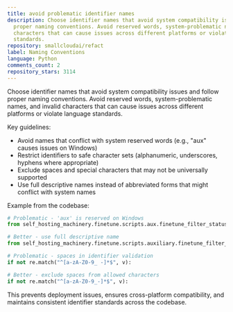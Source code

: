 ```yaml
---
title: avoid problematic identifier names
description: Choose identifier names that avoid system compatibility issues and follow
  proper naming conventions. Avoid reserved words, system-problematic names, and invalid
  characters that can cause issues across different platforms or violate language
  standards.
repository: smallcloudai/refact
label: Naming Conventions
language: Python
comments_count: 2
repository_stars: 3114
---
```


Choose identifier names that avoid system compatibility issues and follow proper naming conventions. Avoid reserved words, system-problematic names, and invalid characters that can cause issues across different platforms or violate language standards.

Key guidelines:
- Avoid names that conflict with system reserved words (e.g., "aux" causes issues on Windows)
- Restrict identifiers to safe character sets (alphanumeric, underscores, hyphens where appropriate)
- Exclude spaces and special characters that may not be universally supported
- Use full descriptive names instead of abbreviated forms that might conflict with system names

Example from the codebase:
```python
# Problematic - 'aux' is reserved on Windows
from self_hosting_machinery.finetune.scripts.aux.finetune_filter_status_tracker import FinetuneFilterStatusTracker

# Better - use full descriptive name
from self_hosting_machinery.finetune.scripts.auxiliary.finetune_filter_status_tracker import FinetuneFilterStatusTracker

# Problematic - spaces in identifier validation
if not re.match("^[a-zA-Z0-9_ -]*$", v):

# Better - exclude spaces from allowed characters
if not re.match("^[a-zA-Z0-9_-]*$", v):
```

This prevents deployment issues, ensures cross-platform compatibility, and maintains consistent identifier standards across the codebase.